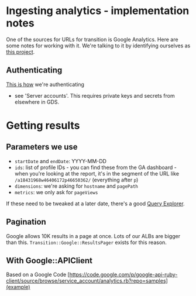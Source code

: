 # Ingesting analytics - implementation notes

One of the sources for URLs for transition is Google Analytics. Here are some notes for working with it. We're talking
to it by identifying ourselves as [this project](https://code.google.com/apis/console/#project:282655916793).

## Authenticating

[This is how](https://github.com/google/google-api-ruby-client#authorizing) we're authenticating
- see 'Server accounts'. This requires private keys and secrets from elsewhere in GDS.

# Getting results

## Parameters we use

* `startDate` and `endDate`: YYYY-MM-DD
* `ids`: list of profile IDs - you can find these from the GA dashboard - when you're looking at the report, it's in
         the segment of the URL like `/a18431968w46406172p46650362/` (everything after `p`)
* `dimensions`: we're asking for `hostname` and `pagePath`
* `metrics`: we only ask for `pageViews`

If these need to be tweaked at a later date, there's a good [Query Explorer](http://ga-dev-tools.appspot.com/explorer/).

## Pagination

Google allows 10K results in a page at once. Lots of our ALBs are bigger than this. `Transition::Google::ResultsPager`
 exists for this reason.

## With Google::APIClient

Based on a Google Code
[https://code.google.com/p/google-api-ruby-client/source/browse/service_account/analytics.rb?repo=samples](example)
